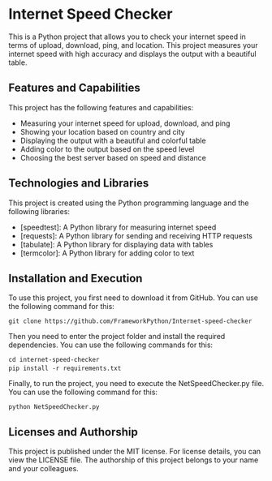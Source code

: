 # Internet Speed Checker
This is a Python project that allows you to check your internet speed in terms of upload, download, ping, and location. This project measures your internet speed with high accuracy and displays the output with a beautiful table.

## Features and Capabilities
This project has the following features and capabilities:

- Measuring your internet speed for upload, download, and ping
- Showing your location based on country and city
- Displaying the output with a beautiful and colorful table
- Adding color to the output based on the speed level
- Choosing the best server based on speed and distance

## Technologies and Libraries
This project is created using the Python programming language and the following libraries:

- [speedtest]: A Python library for measuring internet speed
- [requests]: A Python library for sending and receiving HTTP requests
- [tabulate]: A Python library for displaying data with tables
- [termcolor]: A Python library for adding color to text

## Installation and Execution
To use this project, you first need to download it from GitHub. You can use the following command for this:

```git clone https://github.com/FrameworkPython/Internet-speed-checker```

Then you need to enter the project folder and install the required dependencies. You can use the following commands for this:

```cd internet-speed-checker```<br/>
‌```pip install -r requirements.txt```

Finally, to run the project, you need to execute the NetSpeedChecker.py file. You can use the following command for this:

```python NetSpeedChecker.py```

## Licenses and Authorship
This project is published under the MIT license. For license details, you can view the LICENSE file. The authorship of this project belongs to your name and your colleagues.


